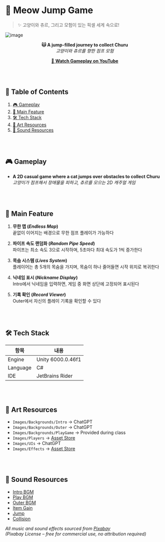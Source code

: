 # 🐾 Meow Jump Game
> ✨ 고양이와 츄르, 그리고 모험이 있는 픽셀 세계 속으로!

![image](https://github.com/user-attachments/assets/a2d6d160-0ba3-4091-b5ed-fa4b7d87e557)

<p align="center">
  <b>🐱 A jump-filled journey to collect Churu</b><br>
  <i>고양이와 츄르를 향한 점프 모험</i>
</p>

<p align="center">
  <a href="https://youtu.be/BIQlgI6KWB4" target="_blank">
    🎥 <b>Watch Gameplay on YouTube</b>
  </a>
</p>

<br><br>

## 📑 Table of Contents

1. [🎮 Gameplay](#-gameplay)
2. [📌 Main Feature](#-Main-Feature)
3. [🛠️ Tech Stack](#-tech-stack)
4. [🎨 Art Resources](#-art-resources)
5. [🎵 Sound Resources](#-sound-resources)

<br><br>

## 🎮 Gameplay

- **A 2D casual game where a cat jumps over obstacles to collect Churu**  <br>
  _고양이가 점프해서 장애물을 피하고, 츄르를 모으는 2D 캐주얼 게임_

<br><br>

## 📌 Main Feature

1. **무한 맵 (*Endless Map*)**  
   끝없이 이어지는 배경으로 무한 점프 플레이가 가능하다

2. **파이프 속도 랜덤화 (*Random Pipe Speed*)**  
   파이프는 최소 속도 3으로 시작하며, 5초마다 최대 속도가 1씩 증가한다

3. **목숨 시스템 (*Lives System*)**  
   플레이어는 총 5개의 목숨을 가지며, 목숨이 하나 줄어들면 시작 위치로 복귀한다

4. **닉네임 표시 (*Nickname Display*)**  
   Intro에서 닉네임을 입력하면, 게임 중 화면 상단에 고정되어 표시된다

5. **기록 확인 (*Record Viewer*)**  
   Outer에서 자신의 플레이 기록을 확인할 수 있다

<br><br>

## 🛠️ Tech Stack

| 항목 | 내용 |
|------|------|
| Engine | Unity 6000.0.46f1 |
| Language | C# |
| IDE | JetBrains Rider |

<br><br>

## 🎨 Art Resources

- ```Images/Backgrounds/Intro``` → ChatGPT
- ```Images/Backgrounds/Outer``` → ChatGPT
- ```Images/Backgrounds/PlayGame``` → Provided during class
- ```Images/Players``` → [Asset Store](https://assetstore.unity.com/packages/2d/characters/pet-cats-pixel-art-pack-248340)
- ```Images/UIs``` → ChatGPT
- ```Images/Effects``` → [Asset Store](https://assetstore.unity.com/packages/2d/characters/pixel-adventure-1-155360)

<br><br>

## 🎵 Sound Resources

- [Intro BGM](https://pixabay.com/music/video-games-exploration-chiptune-rpg-adventure-theme-336428/)
- [Play BGM](https://pixabay.com/music/upbeat-game-music-player-console-8bit-background-intro-theme-297305/)
- [Outer BGM](https://pixabay.com/music/cartoons-lemonade-stand-329815/)
- [Item Gain](https://pixabay.com/sound-effects/item-pick-up-38258/)
- [Jump](https://pixabay.com/sound-effects/cartoon-jump-6462/)
- [Collision](https://pixabay.com/sound-effects/small-rock-break-194553/)

_All music and sound effects sourced from [Pixabay](https://pixabay.com/)  
(Pixabay License – free for commercial use, no attribution required)_


<br> <br>
